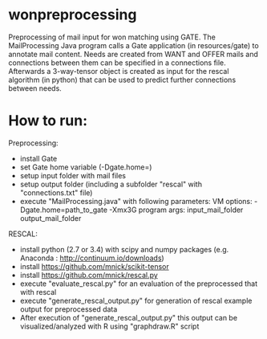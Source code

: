 wonpreprocessing
================
Preprocessing of mail input for won matching using GATE. The MailProcessing Java
program calls a Gate application (in resources/gate) to annotate mail content.
Needs are created from WANT and OFFER mails and connections between them can
be specified in a connections file.
Afterwards a 3-way-tensor object is created as input for the rescal
algorithm (in python) that can be used to predict further connections between needs.


How to run:
============

Preprocessing:
* install Gate
* set Gate home variable (-Dgate.home=<to gate base folder>)
* setup input folder with mail files
* setup output folder (including a subfolder "rescal" with "connections.txt" file)
* execute "MailProcessing.java" with following parameters:
VM options: -Dgate.home=path_to_gate -Xmx3G
program args: input_mail_folder output_mail_folder



RESCAL:
* install python (2.7 or 3.4) with scipy and numpy packages (e.g. Anaconda : http://continuum.io/downloads)
* install https://github.com/mnick/scikit-tensor
* install https://github.com/mnick/rescal.py
* execute "evaluate_rescal.py" for an evaluation of the preprocessed that with rescal
* execute "generate_rescal_output.py" for generation of rescal example output for preprocessed data
* After execution of "generate_rescal_output.py" this output can be visualized/analyzed with R using "graphdraw.R"
script



